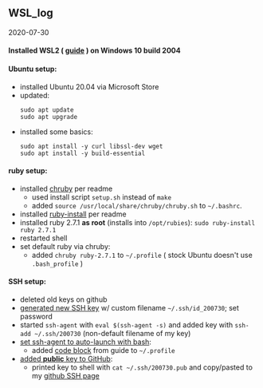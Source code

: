 ## WSL_log

2020-07-30
#### Installed WSL2 ( [guide](https://docs.microsoft.com/en-us/windows/wsl/install-win10) ) on Windows 10 build 2004
#### Ubuntu setup:
- installed Ubuntu 20.04 via Microsoft Store
- updated:
  ```
  sudo apt update
  sudo apt upgrade
  ```
- installed some basics:
  ```
  sudo apt install -y curl libssl-dev wget
  sudo apt install -y build-essential
  ```
#### ruby setup:
- installed [chruby](https://github.com/postmodern/chruby) per readme
  - used install script `setup.sh` instead of `make`
  - added `source /usr/local/share/chruby/chruby.sh` to `~/.bashrc`.
- installed [ruby-install](https://github.com/postmodern/ruby-install) per readme
- installed ruby 2.7.1 __as root__ (installs into `/opt/rubies`):
  `sudo ruby-install ruby 2.7.1`
- restarted shell
- set default ruby via chruby:
  - added `chruby ruby-2.7.1` to `~/.profile` ( stock Ubuntu doesn't use `.bash_profile` )
#### SSH setup:
- deleted old keys on github
- [generated new SSH key](https://docs.github.com/en/github/authenticating-to-github/generating-a-new-ssh-key-and-adding-it-to-the-ssh-agent) w/ custom filename `~/.ssh/id_200730`; set password
- started `ssh-agent` with `eval $(ssh-agent -s)` and added key with `ssh-add ~/.ssh/200730` (non-default filename of my key)
- [set ssh-agent to auto-launch with bash](https://docs.github.com/en/github/authenticating-to-github/working-with-ssh-key-passphrases):
  - added [code block](https://docs.github.com/en/github/authenticating-to-github/working-with-ssh-key-passphrases#auto-launching-ssh-agent-on-git-for-windows) from guide to `~/.profile`
- [added __public__ key to GitHub](https://docs.github.com/en/github/authenticating-to-github/adding-a-new-ssh-key-to-your-github-account):
  - printed key to shell with `cat ~/.ssh/200730.pub` and copy/pasted to my [github SSH page](https://github.com/settings/keys)
